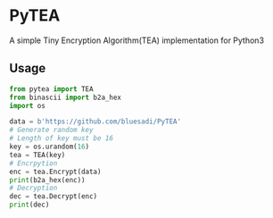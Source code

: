 # PyTEA
A simple Tiny Encryption Algorithm(TEA) implementation for Python3

## Usage
```py
from pytea import TEA
from binascii import b2a_hex
import os

data = b'https://github.com/bluesadi/PyTEA'
# Generate random key
# Length of key must be 16
key = os.urandom(16)
tea = TEA(key)
# Encrpytion
enc = tea.Encrypt(data)
print(b2a_hex(enc))
# Decryption
dec = tea.Decrypt(enc)
print(dec)
```
